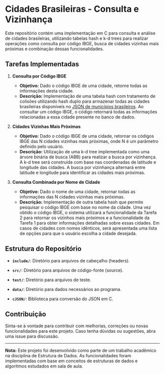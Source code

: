# Cidades Brasileiras - Consulta e Vizinhança

Este repositório contém uma implementação em C para consulta e análise de cidades brasileiras, utilizando tabelas hash e k-d trees para realizar operações como consulta por código IBGE, busca de cidades vizinhas mais próximas e combinação dessas funcionalidades.

## Tarefas Implementadas

1. **Consulta por Código IBGE**
   - **Objetivo:** Dado o código IBGE de uma cidade, retorne todas as informações desta cidade.
   - **Descrição:** Implementação de uma tabela hash com tratamento de colisões utilizando hash duplo para armazenar todas as cidades brasileiras disponíveis no [JSON de municípios brasileiros](https://github.com/kelvins/municipios-brasileiros/blob/main/json/municipios.json). Ao consultar um código IBGE, o código retornará todas as informações relacionadas a essa cidade presente no banco de dados.

2. **Cidades Vizinhas Mais Próximas**
   - **Objetivo:** Dado o código IBGE de uma cidade, retornar os códigos IBGE das N cidades vizinhas mais próximas, onde N é um parâmetro definido pelo usuário.
   - **Descrição:** Utilização de uma k-d tree implementada como uma árvore binária de busca (ABB) para realizar a busca por vizinhança. A k-d tree será construída com base nas coordenadas de latitude e longitude das cidades. A busca por vizinhança alternará entre latitude e longitude para identificar as cidades mais próximas.

3. **Consulta Combinada por Nome de Cidade**
   - **Objetivo:** Dado o nome de uma cidade, retornar todas as informações das N cidades vizinhas mais próximas.
   - **Descrição:** Implementação de outra tabela hash que permite pesquisar o código IBGE com base no nome da cidade. Uma vez obtido o código IBGE, o sistema utilizará a funcionalidade da Tarefa 2 para retornar os vizinhos mais próximos e a funcionalidade da Tarefa 1 para obter informações detalhadas sobre essas cidades. Em casos de cidades com nomes idênticos, será apresentada uma lista de opções para que o usuário escolha a cidade desejada.

## Estrutura do Repositório

- **`include/`**: Diretório para arquivos de cabeçalho (headers).

- **`src/`**: Diretório para arquivos de código-fonte (source).

- **`test/`**: Diretório para arquivos de teste.
  
- **`data/`**: Diretório para dados necessários ao programa.

- **`cJSON/`**: Biblioteca para conversão do JSON em C.

## Contribuição

Sinta-se à vontade para contribuir com melhorias, correções ou novas funcionalidades para este projeto. Caso tenha dúvidas ou sugestões, abra uma issue para discussão.

---

**Nota:** Este projeto foi desenvolvido como parte de um trabalho acadêmico na disciplina de Estrutura de Dados. As funcionalidades foram implementadas com base em conceitos de estruturas de dados e algoritmos estudados em sala de aula.
